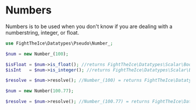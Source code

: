 # Numbers
Numbers is to be used when you don't know if you are dealing with a numberstring, integer, or float.

```php
use FightTheIce\Datatypes\Pseudo\Number_;

$num = new Number_(100);

$isFloat = $num->is_float(); //returns FightTheIce\Datatypes\Scalar\Boolean_
$isInt   = $num->is_integer(); //returns FightTheIce\Datatypes\Scalar\Boolean_

$resolve = $num->resolve(); //Number_(100) = returns FightTheIce\Datatypes\Scalar\Integer_

$num = new Number(100.77);

$resolve = $num->resolve(); //Number_(100.77) = returns FightTheIce\Datatypes\Scalar\Float_
```